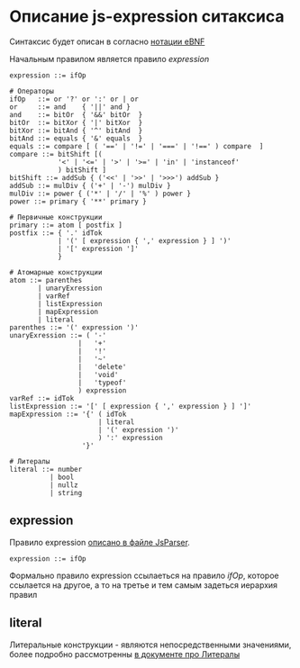 Описание js-expression ситаксиса
================================

Синтаксис будет описан в согласно [нотации eBNF](ebnf.md)

Начальным правилом является правило *expression*

    expression ::= ifOp
    
    # Операторы
    ifOp   ::= or '?' or ':' or | or 
    or     ::= and    { '||' and }
    and    ::= bitOr  { '&&' bitOr  }
    bitOr  ::= bitXor { '|' bitXor  }
    bitXor ::= bitAnd { '^' bitAnd  }
    bitAnd ::= equals { '&' equals  }
    equals ::= compare [ ( '==' | '!=' | '===' | '!==' ) compare  ]
    compare ::= bitShift [( 
                '<' | '<=' | '>' | '>=' | 'in' | 'instanceof'  
                ) bitShift ]
    bitShift ::= addSub { ('<<' | '>>' | '>>>') addSub }
    addSub ::= mulDiv { ('+' | '-') mulDiv }
    mulDiv ::= power { ('*' | '/' | '%' ) power }
    power ::= primary { '**' primary }
    
    # Первичные конструкции
    primary ::= atom [ postfix ]
    postfix ::= { '.' idTok
                | '(' [ expression { ',' expression } ] ')'
                | '[' expression ']'
                }
                
    # Атомарные конструкции
    atom ::= parenthes
           | unaryExression
           | varRef
           | listExpression
           | mapExpression
           | literal
    parenthes ::= '(' expression ')'
    unaryExression ::= ( '-' 
                     |   '+' 
                     |   '!' 
                     |   '~' 
                     |   'delete' 
                     |   'void' 
                     |   'typeof' 
                     ) expression
    varRef ::= idTok
    listExpression ::= '[' [ expression { ',' expression } ] ']'
    mapExpression ::= '{' ( idTok 
                          | literal
                          | '(' expression ')' 
                          ) ':' expression
                      '}'
                      
    # Литералы
    literal ::= number
              | bool
              | nullz
              | string

expression
----------------------------
Правило expression [описано в файле JsParser](https://github.com/gochaorg/cxel/blob/cdc4b3a1d1e0b72e44ab951a422da18f59293a3a/src/main/java/xyz/cofe/cxel/js/JsParser.java#L116).

    expression ::= ifOp
    
Формально правило expression ссылаеться на правило *ifOp*, 
которое ссылается на другое, а то на третье и тем самым задеться иерархия правил


literal
---------
Литеральные конструкции - являются непосредственными значениями, 
более подробно рассмотренны [в документе про Литералы](js-literals.md) 
